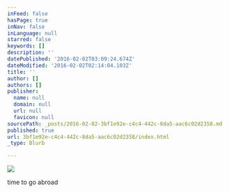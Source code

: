 ```yaml
---
inFeed: false
hasPage: true
inNav: false
inLanguage: null
starred: false
keywords: []
description: ''
datePublished: '2016-02-02T03:09:24.674Z'
dateModified: '2016-02-02T02:14:04.103Z'
title: ''
author: []
authors: []
publisher:
  name: null
  domain: null
  url: null
  favicon: null
sourcePath: _posts/2016-02-02-3bf1e92e-c4c4-442c-8da5-aac6c02d2358.md
published: true
url: 3bf1e92e-c4c4-442c-8da5-aac6c02d2358/index.html
_type: Blurb

---
```

![](https://s3-us-west-2.amazonaws.com/the-grid-img/p/e05d7d767e620018bd648aa965cbf538ed5ce1eb.jpg)

time to go abroad
